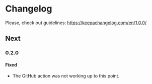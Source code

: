 # Changelog

Please, check out guidelines: https://keepachangelog.com/en/1.0.0/

## Next

### 0.2.0

#### Fixed

- The GitHub action was not working up to this point.
